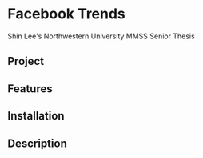 # Facebook Trends
Shin Lee's Northwestern University MMSS Senior Thesis

## Project

## Features

## Installation 

## Description
